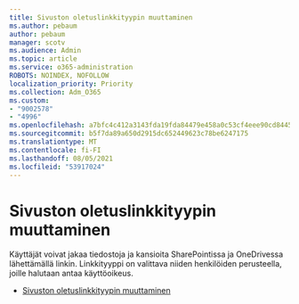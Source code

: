 ```yaml
---
title: Sivuston oletuslinkkityypin muuttaminen
ms.author: pebaum
author: pebaum
manager: scotv
ms.audience: Admin
ms.topic: article
ms.service: o365-administration
ROBOTS: NOINDEX, NOFOLLOW
localization_priority: Priority
ms.collection: Adm_O365
ms.custom:
- "9002578"
- "4996"
ms.openlocfilehash: a7bfc4c412a3143fda19fda84479e458a0c53cf4eee90cd84456e83eed860dd2
ms.sourcegitcommit: b5f7da89a650d2915dc652449623c78be6247175
ms.translationtype: MT
ms.contentlocale: fi-FI
ms.lasthandoff: 08/05/2021
ms.locfileid: "53917024"
---
```

# <a name="change-the-default-link-type-for-a-site"></a>Sivuston oletuslinkkityypin muuttaminen

Käyttäjät voivat jakaa tiedostoja ja kansioita SharePointissa ja OneDrivessa lähettämällä linkin. Linkkityyppi on valittava niiden henkilöiden perusteella, joille halutaan antaa käyttöoikeus.

- [Sivuston oletuslinkkityypin muuttaminen](https://docs.microsoft.com/sharepoint/change-default-sharing-link)
